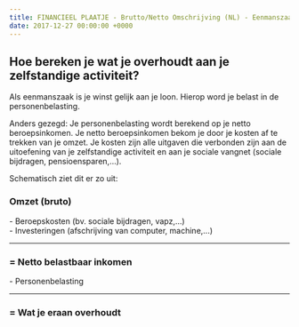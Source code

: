 ```yaml
---
title: FINANCIEEL PLAATJE - Brutto/Netto Omschrijving (NL) - Eenmanszaak
date: 2017-12-27 00:00:00 +0000
---
```

## Hoe bereken je wat je overhoudt aan je zelfstandige activiteit?

Als eenmanszaak is je winst gelijk aan je loon. Hierop word je belast in de personenbelasting.

Anders gezegd: Je personenbelasting wordt berekend op je netto beroepsinkomen. Je netto beroepsinkomen bekom je door je kosten af te trekken van je omzet.  Je kosten zijn alle uitgaven die verbonden zijn aan de uitoefening van je zelfstandige activiteit en aan je sociale vangnet (sociale bijdragen, pensioensparen,...).

Schematisch ziet dit er zo uit:
<div class="grey-box">
  <h3>Omzet (bruto)</h3>
  <p>- Beroepskosten (bv. sociale bijdragen, vapz,...)
    <br>- Investeringen (afschrijving van computer, machine,...)
  </p>
  <hr>
  <h3>= Netto belastbaar inkomen</h3>
  <p>- Personenbelasting</p>
  <hr>
  <h3>= Wat je eraan overhoudt</h3>
</div>